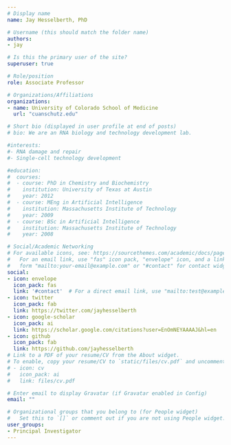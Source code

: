 ```yaml
---
# Display name
name: Jay Hesselberth, PhD 

# Username (this should match the folder name)
authors:
- jay

# Is this the primary user of the site?
superuser: true

# Role/position
role: Associate Professor 

# Organizations/Affiliations
organizations:
- name: University of Colorado School of Medicine 
  url: "cuanschutz.edu"

# Short bio (displayed in user profile at end of posts)
# bio: We are an RNA biology and technology development lab. 

#interests:
#- RNA damage and repair 
#- Single-cell technology development

#education:
#  courses:
#  - course: PhD in Chemistry and Biochemistry 
#    institution: University of Texas at Austin
#    year: 2012
#  - course: MEng in Artificial Intelligence
#    institution: Massachusetts Institute of Technology
#    year: 2009
#  - course: BSc in Artificial Intelligence
#    institution: Massachusetts Institute of Technology
#    year: 2008

# Social/Academic Networking
# For available icons, see: https://sourcethemes.com/academic/docs/page-builder/#icons
#   For an email link, use "fas" icon pack, "envelope" icon, and a link in the
#   form "mailto:your-email@example.com" or "#contact" for contact widget.
social:
- icon: envelope
  icon_pack: fas
  link: '#contact'  # For a direct email link, use "mailto:test@example.org".
- icon: twitter
  icon_pack: fab
  link: https://twitter.com/jayhesselberth
- icon: google-scholar
  icon_pack: ai
  link: https://scholar.google.com/citations?user=EnOmNEYAAAAJ&hl=en
- icon: github
  icon_pack: fab
  link: https://github.com/jayhesselberth
# Link to a PDF of your resume/CV from the About widget.
# To enable, copy your resume/CV to `static/files/cv.pdf` and uncomment the lines below.
# - icon: cv
#   icon_pack: ai
#   link: files/cv.pdf

# Enter email to display Gravatar (if Gravatar enabled in Config)
email: ""

# Organizational groups that you belong to (for People widget)
#   Set this to `[]` or comment out if you are not using People widget.
user_groups:
- Principal Investigator
---
```

